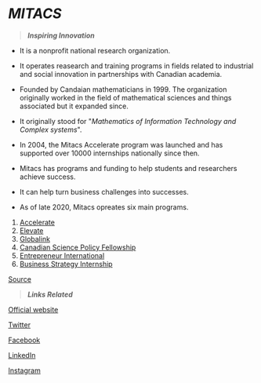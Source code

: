 # **_MITACS_**
> **_Inspiring Innovation_**

- It is a nonprofit national research organization.

- It operates reasearch and training programs in fields related to industrial and social innovation in partnerships with Canadian academia.

- Founded by Candaian mathematicians in 1999. The organization originally worked in the field of mathematical sciences and things associated but it expanded since.

- It originally stood for "*Mathematics of Information Technology and Complex systems*".

- In 2004, the Mitacs Accelerate program was launched and has supported over 10000 internships nationally since then.

* Mitacs has programs and funding to help students and researchers achieve success.

* It can help turn business challenges into successes.

* As of late 2020, Mitacs opreates six main programs.

1. [Accelerate](https://www.mitacs.ca/en/programs/accelerate)
2. [Elevate](https://www.mitacs.ca/en/programs/elevate)
3. [Globalink](https://www.mitacs.ca/en/programs/globalink)
4. [Canadian Science Policy Fellowship](https://www.mitacs.ca/en/programs/canadian-science-policy-fellowship)
5. [Entrepreneur International](https://www.mitacs.ca/en/programs/entrepreneur-international)
6. [Business Strategy Internship](https://www.mitacs.ca/en/programs/business-strategy-internship)

[Source](https://en.wikipedia.org/wiki/Mitacs)

> **_Links Related_**

[Official website](https://www.mitacs.ca/en)

[Twitter](https://twitter.com/MitacsCanada)

[Facebook](https://www.facebook.com/MITACS)

[LinkedIn](https://www.linkedin.com/company/mitacs)

[Instagram](https://instagram.com/mitacs)

